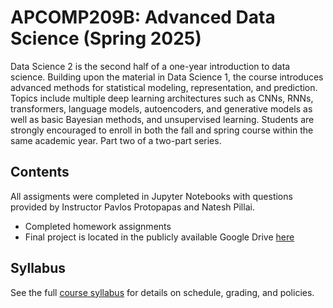 # APCOMP209B: Advanced Data Science (Spring 2025)

Data Science 2 is the second half of a one-year introduction to data science. Building upon the material in Data Science 1, the course introduces advanced methods for statistical modeling, representation, and prediction. Topics include multiple deep learning architectures such as CNNs, RNNs, transformers, language models, autoencoders, and generative models as well as basic Bayesian methods, and unsupervised learning. Students are strongly encouraged to enroll in both the fall and spring course within the same academic year. Part two of a two-part series.

## Contents
All assigments were completed in Jupyter Notebooks with questions provided by Instructor Pavlos Protopapas and Natesh Pillai.
- Completed homework assignments
- Final project is located in the publicly available Google Drive [here](https://drive.google.com/drive/folders/1xP5GrykMI3J04GFv6KovDqLNi8wzIbIH?usp=sharing)

## Syllabus
See the full [course syllabus](https://syllabus.harvard.edu/search/courses/?c=2c48c97c892bf532d024272e3b5ccfd5&q=APCOMP+209B%2FCOMPSCI+1090B%2FCOMPSCI+109B%2FSTAT+109B%2FSTAT+121B) for details on schedule, grading, and policies.

